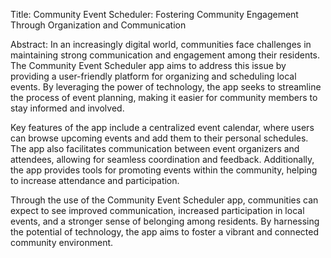 Title:
Community Event Scheduler: Fostering Community Engagement Through Organization and Communication

Abstract:
In an increasingly digital world, communities face challenges in maintaining strong communication and engagement among their residents. The Community Event Scheduler app aims to address this issue by providing a user-friendly platform for organizing and scheduling local events. By leveraging the power of technology, the app seeks to streamline the process of event planning, making it easier for community members to stay informed and involved.

Key features of the app include a centralized event calendar, where users can browse upcoming events and add them to their personal schedules. The app also facilitates communication between event organizers and attendees, allowing for seamless coordination and feedback. Additionally, the app provides tools for promoting events within the community, helping to increase attendance and participation.

Through the use of the Community Event Scheduler app, communities can expect to see improved communication, increased participation in local events, and a stronger sense of belonging among residents. By harnessing the potential of technology, the app aims to foster a vibrant and connected community environment.

